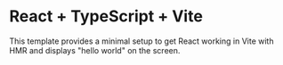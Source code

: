 # React + TypeScript + Vite

This template provides a minimal setup to get React working in Vite with HMR and displays "hello world" on the screen.
